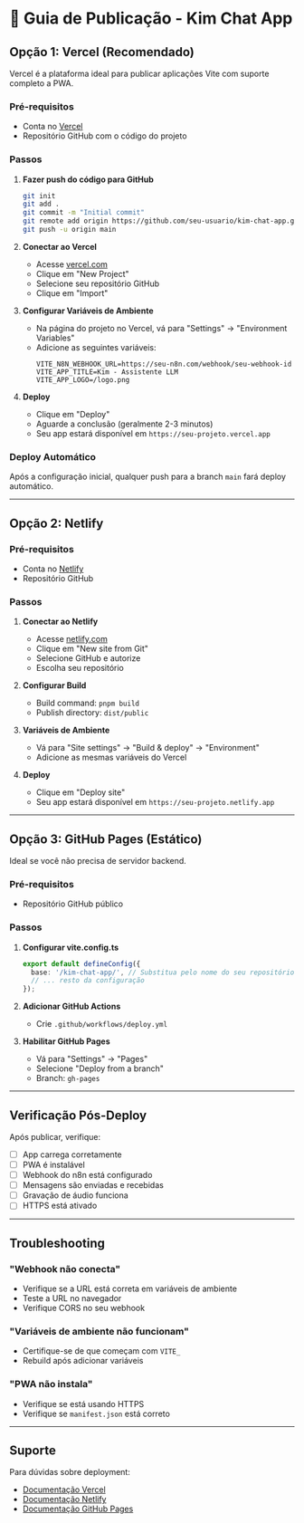 # 🚀 Guia de Publicação - Kim Chat App

## Opção 1: Vercel (Recomendado)

Vercel é a plataforma ideal para publicar aplicações Vite com suporte completo a PWA.

### Pré-requisitos
- Conta no [Vercel](https://vercel.com)
- Repositório GitHub com o código do projeto

### Passos

1. **Fazer push do código para GitHub**
   ```bash
   git init
   git add .
   git commit -m "Initial commit"
   git remote add origin https://github.com/seu-usuario/kim-chat-app.git
   git push -u origin main
   ```

2. **Conectar ao Vercel**
   - Acesse [vercel.com](https://vercel.com)
   - Clique em "New Project"
   - Selecione seu repositório GitHub
   - Clique em "Import"

3. **Configurar Variáveis de Ambiente**
   - Na página do projeto no Vercel, vá para "Settings" → "Environment Variables"
   - Adicione as seguintes variáveis:
     ```
     VITE_N8N_WEBHOOK_URL=https://seu-n8n.com/webhook/seu-webhook-id
     VITE_APP_TITLE=Kim - Assistente LLM
     VITE_APP_LOGO=/logo.png
     ```

4. **Deploy**
   - Clique em "Deploy"
   - Aguarde a conclusão (geralmente 2-3 minutos)
   - Seu app estará disponível em `https://seu-projeto.vercel.app`

### Deploy Automático
Após a configuração inicial, qualquer push para a branch `main` fará deploy automático.

---

## Opção 2: Netlify

### Pré-requisitos
- Conta no [Netlify](https://netlify.com)
- Repositório GitHub

### Passos

1. **Conectar ao Netlify**
   - Acesse [netlify.com](https://netlify.com)
   - Clique em "New site from Git"
   - Selecione GitHub e autorize
   - Escolha seu repositório

2. **Configurar Build**
   - Build command: `pnpm build`
   - Publish directory: `dist/public`

3. **Variáveis de Ambiente**
   - Vá para "Site settings" → "Build & deploy" → "Environment"
   - Adicione as mesmas variáveis do Vercel

4. **Deploy**
   - Clique em "Deploy site"
   - Seu app estará disponível em `https://seu-projeto.netlify.app`

---

## Opção 3: GitHub Pages (Estático)

Ideal se você não precisa de servidor backend.

### Pré-requisitos
- Repositório GitHub público

### Passos

1. **Configurar vite.config.ts**
   ```typescript
   export default defineConfig({
     base: '/kim-chat-app/', // Substitua pelo nome do seu repositório
     // ... resto da configuração
   });
   ```

2. **Adicionar GitHub Actions**
   - Crie `.github/workflows/deploy.yml`

3. **Habilitar GitHub Pages**
   - Vá para "Settings" → "Pages"
   - Selecione "Deploy from a branch"
   - Branch: `gh-pages`

---

## Verificação Pós-Deploy

Após publicar, verifique:

- [ ] App carrega corretamente
- [ ] PWA é instalável
- [ ] Webhook do n8n está configurado
- [ ] Mensagens são enviadas e recebidas
- [ ] Gravação de áudio funciona
- [ ] HTTPS está ativado

---

## Troubleshooting

### "Webhook não conecta"
- Verifique se a URL está correta em variáveis de ambiente
- Teste a URL no navegador
- Verifique CORS no seu webhook

### "Variáveis de ambiente não funcionam"
- Certifique-se de que começam com `VITE_`
- Rebuild após adicionar variáveis

### "PWA não instala"
- Verifique se está usando HTTPS
- Verifique se `manifest.json` está correto

---

## Suporte

Para dúvidas sobre deployment:
- [Documentação Vercel](https://vercel.com/docs)
- [Documentação Netlify](https://docs.netlify.com)
- [Documentação GitHub Pages](https://docs.github.com/en/pages)


